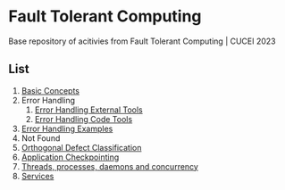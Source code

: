# Fault Tolerant Computing
Base repository of acitivies from Fault Tolerant Computing | CUCEI 2023


## List
1. [Basic Concepts](https://github.com/denso666/fault-tolerant-computing/tree/main/01%20-%20Basic%20Concepts)
2. Error Handling
    1. [Error Handling External Tools](https://github.com/denso666/fault-tolerant-computing/tree/main/02%20-%20Error%20Handling%20-%201/Error%20Handling%20Tools)
    2. [Error Handling Code Tools](https://github.com/denso666/fault-tolerant-computing/tree/main/02%20-%20Error%20Handling%20-%201/Error%20Handling%20Code%20Tools)
3. [Error Handling Examples](https://github.com/denso666/fault-tolerant-computing/tree/main/03%20-%20Error%20Handling%20-%202)
4. Not Found
5. [Orthogonal Defect Classification](https://github.com/denso666/fault-tolerant-computing/tree/main/05%20-%20Orthogonal%20Defect%20Classification)
6. [Application Checkpointing](https://github.com/denso666/fault-tolerant-computing/tree/main/06%20-%20Application%20Checkpointing)
7. [Threads, processes, daemons and concurrency](https://github.com/denso666/fault-tolerant-computing/tree/main/07%20-%20Threads%20and%20more)
8. [Services](./08%20-%20Service/)